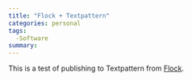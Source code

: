 ```yaml
---
title: "Flock + Textpattern"
categories: personal
tags:
  -Software
summary: 
---
```

<p>This is a test of publishing to Textpattern from <a href="http://flock.com">Flock</a>.<!-- technorati tags begin &#8212;&#62;<p style="font-size:10px;text-align:right;">technorati tags:<a href="http://technorati.com/tag/tstoattern" rel="tag">tstoattern</a>, <a href="http://technorati.com/tag/flock" rel="tag">flock</a></p><!-- technorati tags end --></p>
